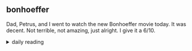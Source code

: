 ## bonhoeffer

Dad, Petrus, and I went to watch the new Bonhoeffer movie today. It was decent. Not terrible, not amazing, just alright. I give it a 6/10.

<details markdown="1">
<summary>daily reading</summary>

| {{ page.date | date: "%B %-d, %Y" }} |
| :-------------: |
| [Deut. 3; Ps. 85; Isa. 31; Rev. 1]({% post_url 2024-12-03-Bible-year-1 %}) |
| [WCF 3; WLC 12-20; WSC 7-12]({% post_url 2024-11-27-westminster-month-1 %}) |

</details>